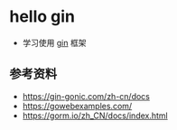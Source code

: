 # hello gin
* 学习使用 [gin](https://gin-gonic.com/) 框架

## 参考资料
- https://gin-gonic.com/zh-cn/docs
- https://gowebexamples.com/
- https://gorm.io/zh_CN/docs/index.html
